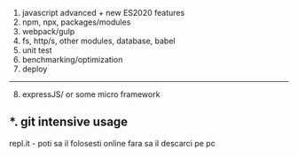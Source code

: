 
1. javascript advanced + new ES2020 features 
2. npm, npx, packages/modules
3. webpack/gulp
4. fs, http/s, other modules, database, babel
5. unit test
6. benchmarking/optimization
7. deploy
------------------------------------------------

8. expressJS/ or some micro framework

*. git intensive usage
-------------------------------------------------

repl.it - poti sa il folosesti online fara sa il descarci pe pc